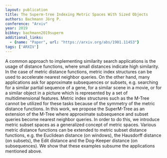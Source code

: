 ```yaml
---
layout: publication
title: The Superm-tree Indexing Metric Spaces With Sized Objects
authors: Bachmann Jörg P.
conference: "Arxiv"
year: 2019
bibkey: bachmann2019superm
additional_links:
  - {name: "Paper", url: "https://arxiv.org/abs/1901.11453"}
tags: ['ARXIV']
---
```

<p>A common approach to implementing similarity search applications is
the usage of distance functions, where small distances indicate high
similarity. In the case of metric distance functions, metric index
structures can be used to accelerate nearest neighbor queries. On the
other hand, many applications ask for approximate subsequences or
subsets, e.g. searching for a similar partial sequence of a gene, for a
similar scene in a movie, or for a similar object in a picture which is
represented by a set of multidimensional features. Metric index
structures such as the M-Tree cannot be utilized for these tasks because
of the symmetry of the metric distance functions. In this work, we
propose the SuperM-Tree as an extension of the M-Tree where approximate
subsequence and subset queries become nearest neighbor queries. In order
to do this, we introduce metric subset spaces as a generalized concept
of metric spaces. Various metric distance functions can be extended to
metric subset distance functions, e.g. the Euclidean distance (on
windows), the Hausdorff distance (on subsets), the Edit distance and the
Dog-Keeper distance (on subsequences). We show that these examples
subsume the applications mentioned above.</p>
